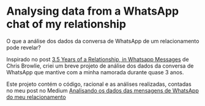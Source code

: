 #  Analysing data from a WhatsApp chat of my relationship
O que a análise dos dados da conversa de WhatsApp de um relacionamento pode revelar?

Inspirado no post [3.5 Years of a Relationship, in Whatsapp Messages](https://medium.com/data-slice/3-5-years-of-a-relationship-in-whatsapp-messages-4f4c95073c9d) de Chris Browlie, criei um breve projeto de análise dos dados da conversa de WhatsApp que mantive com a minha namorada durante quase 3 anos.

Este projeto contém o código, racional e as análises realizadas, contadas no meu post no Medium [Analisando os dados das mensagens de WhatsApp do meu relacionamento](https://medium.com/@hugotrigueiro/analisando-os-dados-das-mensagens-de-whatsapp-do-meu-relacionamento-fad214f8e4e4)
